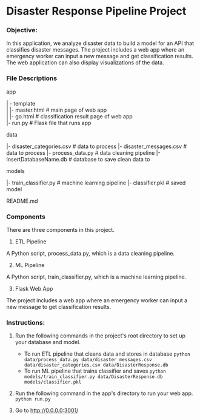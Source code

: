 # Disaster Response Pipeline Project


### Objective:
In this application, we analyze disaster data to build a model for an API that classifies disaster messages. The project includes a web app where an emergency worker can input a new message and get classification results. The web application can also display visualizations of the data.

### File Descriptions

app

| - template <br>
| |- master.html # main page of web app <br>
| |- go.html # classification result page of web app <br>
|- run.py # Flask file that runs app <br>

data

|- disaster_categories.csv # data to process
|- disaster_messages.csv # data to process
|- process_data.py # data cleaning pipeline
|- InsertDatabaseName.db # database to save clean data to

models

|- train_classifier.py # machine learning pipeline
|- classifier.pkl # saved model

README.md

### Components

There are three components in this project.

1. ETL Pipeline

A Python script, process_data.py, which is a data cleaning pipeline.

2. ML Pipeline

A Python script, train_classifier.py, which is a machine learning pipeline.

3. Flask Web App

The project includes a web app where an emergency worker can input a new message to get classification results.


### Instructions:
1. Run the following commands in the project's root directory to set up your database and model.

    - To run ETL pipeline that cleans data and stores in database
        `python data/process_data.py data/disaster_messages.csv data/disaster_categories.csv data/DisasterResponse.db`
    - To run ML pipeline that trains classifier and saves
        `python models/train_classifier.py data/DisasterResponse.db models/classifier.pkl`

2. Run the following command in the app's directory to run your web app.
    `python run.py`

3. Go to http://0.0.0.0:3001/
